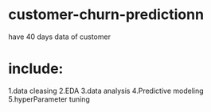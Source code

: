 # customer-churn-predictionn
have 40 days data of customer

# include: 
1.data cleasing
2.EDA
3.data analysis
4.Predictive modeling
5.hyperParameter tuning

